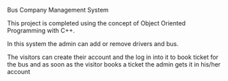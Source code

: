 Bus Company Management System

This project is completed using the concept of Object Oriented Programming with C++.

In this system the admin can add or remove drivers and bus.

The visitors can create their account and the log in into it to book ticket for the bus and as soon as the visitor books a ticket the admin gets it in his/her account